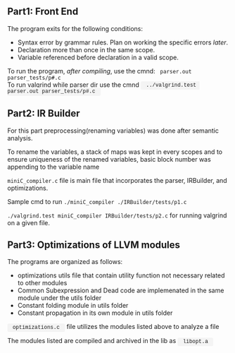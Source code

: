 <section>
    <h1>Part1: Front End</h1>
    <div>
        <p> The program exits for the following conditions:
        <ul>
            <li>Syntax error by grammar rules. Plan on working the specific errors <em>later</em>.
            <li>Declaration more than once in the same scope.
            <li>Variable referenced before declaration in a valid scope.
        </ul>
        <p> To run the program, <em>after compiling</em>, use the cmnd:
            <code> parser.out parser_tests/p#.c</code> <br>
            To run valgrind while parser dir use the cmnd  <code style="font-family: Courier; background-color: #f4f4f4; padding: 0.2em 0.4em; border-radius: 0.3em;"> ../valgrind.test parser.out parser_tests/p#.c </code>
        </p>
    </div>
</section>

<section>
    <h1>Part2: IR Builder </h1>
    <div>
        <p>For this part preprocessing(renaming variables) was done after semantic analysis.<br>
        <p>To rename the variables, a stack of maps was kept in every scopes and to ensure uniqueness of the renamed variables, basic block number was appending to the variable name <br>
        <p><code>miniC_compiler.c</code> file is main file that incorporates the parser, IRBuilder, and optimizations.<br>
        <p> Sample cmd to run <code>./miniC_compiler ./IRBuilder/tests/p1.c</code> <br>
        <p><code>./valgrind.test miniC_compiler IRBuilder/tests/p2.c</code> for running valgrind on a given file.<br>
    </div>
</section>

<section>
    <h1>Part3: Optimizations of LLVM modules </h1>
    <p> The programs are organized as follows:
    <div>
        <ul>
            <li>optimizations utils file that contain utility function not necessary related to other modules
            <li>Common Subexpression and Dead code are implemenated in the same module under the utils folder
            <li>Constant folding module in utils folder
            <li>Constant propagation in its own module in utils folder
        </ul>
        <p> <code style="font-family: Courier; background-color: #f4f4f4; padding: 0.2em 0.4em; border-radius: 0.3em;"> optimizations.c </code> file utilizes the modules listed above to analyze a file<br>
        <p> The modules listed are compiled and archived in the lib as <code style="font-family: Courier; background-color: #f4f4f4; padding: 0.2em 0.4em; border-radius: 0.3em;"> libopt.a </code> <br>
    </div>
</section>
